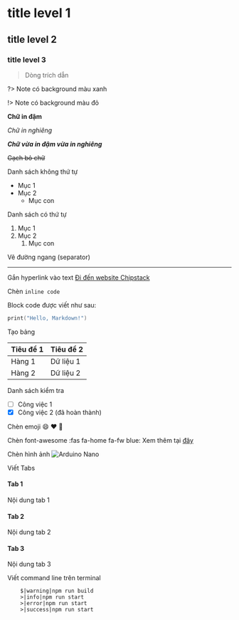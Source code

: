# title level 1
## title level 2
### title level 3

> Dòng trích dẫn

?> Note có background màu xanh

!> Note có background màu đỏ

**Chữ in đậm**

*Chữ in nghiêng*

***Chữ vừa in đậm vừa in nghiêng***

~~Gạch bỏ chữ~~

Danh sách không thứ tự
- Mục 1
- Mục 2
  - Mục con

Danh sách có thứ tự
1. Mục 1
2. Mục 2
   1. Mục con

Vẽ đường ngang (separator)
***

Gắn hyperlink vào text
[Đi đến website Chipstack](https://chipstack.vn)

Chèn `inline code`

Block code được viết như sau:
```cpp
print("Hello, Markdown!")
```

Tạo bảng

| Tiêu đề 1 | Tiêu đề 2 |
|-----------|-----------|
| Hàng 1    | Dữ liệu 1 |
| Hàng 2    | Dữ liệu 2 |

Danh sách kiểm tra
- [ ] Công việc 1
- [x] Công việc 2 (đã hoàn thành)

Chèn emoji :smile: :heart: :rocket:

Chèn font-awesome :fas fa-home fa-fw blue: Xem thêm tại [đây](https://fontawesome.com/) 

Chèn hình ảnh
![Arduino Nano](../_media/arduino-nano.jpg "Arduino Nano")

Viết Tabs

<!-- tabs:start -->

#### **Tab 1**

Nội dung tab 1

#### **Tab 2**

Nội dung tab 2

#### **Tab 3**

Nội dung tab 3

<!-- tabs:end -->

Viết command line trên terminal

```terminal
    $|warning|npm run build
    >|info|npm run start
    >|error|npm run start
    >|success|npm run start
```